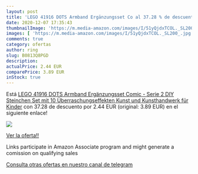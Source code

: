 ```yaml
---
layout: post
title: 'LEGO 41916 DOTS Armband Ergänzungsset Co al 37.28 % de descuento'
date: 2020-12-07 17:35:43
thumbnailImage: 'https://m.media-amazon.com/images/I/51yQjdxTCOL._SL200_.jpg'
images: [ 'https://m.media-amazon.com/images/I/51yQjdxTCOL._SL200_.jpg' ]
comments: true
category: ofertas
author: ring
slug: B0813Q8PGD
description:
actualPrice: 2.44 EUR
comparePrice: 3.89 EUR
inStock: true
---
```


Está [LEGO 41916 DOTS Armband Ergänzungsset Comic - Serie 2 DIY Steinchen Set mit 10 Überraschungseffekten  Kunst und Kunsthandwerk für Kinder](https://www.amazon.de/dp/B0813Q8PGD/?tag=tolees0ca-21) con 37.28 de descuento por 2.44 EUR (original: 3.89 EUR) en el siguiente enlace!

[![](https://m.media-amazon.com/images/I/51yQjdxTCOL._SL200_.jpg)](https://www.amazon.de/dp/B0813Q8PGD/?tag=tolees0ca-21)

[Ver la oferta!!](https://www.amazon.de/dp/B0813Q8PGD/?tag=tolees0ca-21)

Links participate in Amazon Associate program and might generate a comission on qualifying sales

[Consulta otras ofertas en nuestro canal de telegram](https://t.me/s/ofertas25)
